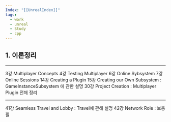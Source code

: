```yaml
---
Index: "[[UnrealIndex]]"
tags:
  - work
  - unreal
  - Study
  - cpp
---
```


## 1. 이론정리
---

3강 Multiplayer Concepts
4강 Testing Multiplayer
6강 Online Sybsystem
7강 Online Sessions
14강 Creating a Plugin
15강 Creating our Own Subsystem : GameInstanceSubsystem 에 관한 설명
30강 Project Creation : Multiplayer Plugin 전체 정리



---
41강 Seamless Travel and Lobby : Travel에 관해 설명
42강 Network Role : 보충 필